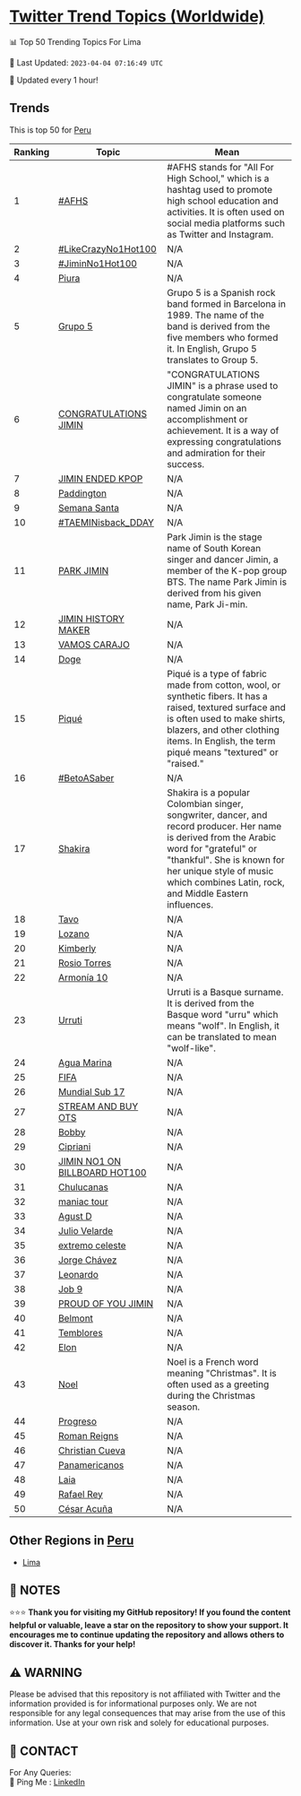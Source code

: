[Twitter Trend Topics (Worldwide)](https://github.com/ErcinDedeoglu/Twitter-Trend-Topics)
==========


📊 Top 50 Trending Topics For Lima

📆 Last Updated: `2023-04-04 07:16:49 UTC`

🔧 Updated every 1 hour!


## Trends

This is top 50 for [Peru](</Peru>)

| Ranking | Topic | Mean |
| ------- | ------------ | ------------ |
| 1 | [#AFHS](http://twitter.com/search?q=%23AFHS) | #AFHS stands for "All For High School," which is a hashtag used to promote high school education and activities. It is often used on social media platforms such as Twitter and Instagram. |
| 2 | [#LikeCrazyNo1Hot100](http://twitter.com/search?q=%23LikeCrazyNo1Hot100) | N/A |
| 3 | [#JiminNo1Hot100](http://twitter.com/search?q=%23JiminNo1Hot100) | N/A |
| 4 | [Piura](http://twitter.com/search?q=Piura) | N/A |
| 5 | [Grupo 5](http://twitter.com/search?q=Grupo+5) | Grupo 5 is a Spanish rock band formed in Barcelona in 1989. The name of the band is derived from the five members who formed it. In English, Grupo 5 translates to Group 5. |
| 6 | [CONGRATULATIONS JIMIN](http://twitter.com/search?q=CONGRATULATIONS+JIMIN) | "CONGRATULATIONS JIMIN" is a phrase used to congratulate someone named Jimin on an accomplishment or achievement. It is a way of expressing congratulations and admiration for their success. |
| 7 | [JIMIN ENDED KPOP](http://twitter.com/search?q=JIMIN+ENDED+KPOP) | N/A |
| 8 | [Paddington](http://twitter.com/search?q=Paddington) | N/A |
| 9 | [Semana Santa](http://twitter.com/search?q=Semana+Santa) | N/A |
| 10 | [#TAEMINisback_DDAY](http://twitter.com/search?q=%23TAEMINisback_DDAY) | N/A |
| 11 | [PARK JIMIN](http://twitter.com/search?q=PARK+JIMIN) | Park Jimin is the stage name of South Korean singer and dancer Jimin, a member of the K-pop group BTS. The name Park Jimin is derived from his given name, Park Ji-min. |
| 12 | [JIMIN HISTORY MAKER](http://twitter.com/search?q=JIMIN+HISTORY+MAKER) | N/A |
| 13 | [VAMOS CARAJO](http://twitter.com/search?q=VAMOS+CARAJO) | N/A |
| 14 | [Doge](http://twitter.com/search?q=Doge) | N/A |
| 15 | [Piqué](http://twitter.com/search?q=Piqu%c3%a9) | Piqué is a type of fabric made from cotton, wool, or synthetic fibers. It has a raised, textured surface and is often used to make shirts, blazers, and other clothing items. In English, the term piqué means "textured" or "raised." |
| 16 | [#BetoASaber](http://twitter.com/search?q=%23BetoASaber) | N/A |
| 17 | [Shakira](http://twitter.com/search?q=Shakira) | Shakira is a popular Colombian singer, songwriter, dancer, and record producer. Her name is derived from the Arabic word for "grateful" or "thankful". She is known for her unique style of music which combines Latin, rock, and Middle Eastern influences. |
| 18 | [Tavo](http://twitter.com/search?q=Tavo) | N/A |
| 19 | [Lozano](http://twitter.com/search?q=Lozano) | N/A |
| 20 | [Kimberly](http://twitter.com/search?q=Kimberly) | N/A |
| 21 | [Rosio Torres](http://twitter.com/search?q=Rosio+Torres) | N/A |
| 22 | [Armonía 10](http://twitter.com/search?q=Armon%c3%ada+10) | N/A |
| 23 | [Urruti](http://twitter.com/search?q=Urruti) | Urruti is a Basque surname. It is derived from the Basque word "urru" which means "wolf". In English, it can be translated to mean "wolf-like". |
| 24 | [Agua Marina](http://twitter.com/search?q=Agua+Marina) | N/A |
| 25 | [FIFA](http://twitter.com/search?q=FIFA) | N/A |
| 26 | [Mundial Sub 17](http://twitter.com/search?q=Mundial+Sub+17) | N/A |
| 27 | [STREAM AND BUY OTS](http://twitter.com/search?q=STREAM+AND+BUY+OTS) | N/A |
| 28 | [Bobby](http://twitter.com/search?q=Bobby) | N/A |
| 29 | [Cipriani](http://twitter.com/search?q=Cipriani) | N/A |
| 30 | [JIMIN NO1 ON BILLBOARD HOT100](http://twitter.com/search?q=JIMIN+NO1+ON+BILLBOARD+HOT100) | N/A |
| 31 | [Chulucanas](http://twitter.com/search?q=Chulucanas) | N/A |
| 32 | [maniac tour](http://twitter.com/search?q=maniac+tour) | N/A |
| 33 | [Agust D](http://twitter.com/search?q=Agust+D) | N/A |
| 34 | [Julio Velarde](http://twitter.com/search?q=Julio+Velarde) | N/A |
| 35 | [extremo celeste](http://twitter.com/search?q=extremo+celeste) | N/A |
| 36 | [Jorge Chávez](http://twitter.com/search?q=Jorge+Ch%c3%a1vez) | N/A |
| 37 | [Leonardo](http://twitter.com/search?q=Leonardo) | N/A |
| 38 | [Job 9](http://twitter.com/search?q=Job+9) | N/A |
| 39 | [PROUD OF YOU JIMIN](http://twitter.com/search?q=PROUD+OF+YOU+JIMIN) | N/A |
| 40 | [Belmont](http://twitter.com/search?q=Belmont) | N/A |
| 41 | [Temblores](http://twitter.com/search?q=Temblores) | N/A |
| 42 | [Elon](http://twitter.com/search?q=Elon) | N/A |
| 43 | [Noel](http://twitter.com/search?q=Noel) | Noel is a French word meaning "Christmas". It is often used as a greeting during the Christmas season. |
| 44 | [Progreso](http://twitter.com/search?q=Progreso) | N/A |
| 45 | [Roman Reigns](http://twitter.com/search?q=Roman+Reigns) | N/A |
| 46 | [Christian Cueva](http://twitter.com/search?q=Christian+Cueva) | N/A |
| 47 | [Panamericanos](http://twitter.com/search?q=Panamericanos) | N/A |
| 48 | [Laia](http://twitter.com/search?q=Laia) | N/A |
| 49 | [Rafael Rey](http://twitter.com/search?q=Rafael+Rey) | N/A |
| 50 | [César Acuña](http://twitter.com/search?q=C%c3%a9sar+Acu%c3%b1a) | N/A |



## Other Regions in [Peru](</Peru>)

* [Lima](</Peru/Lima.md>)



## 📝 NOTES

⭐⭐⭐ **Thank you for visiting my GitHub repository! If you found the content helpful or valuable, leave a star on the repository to show your support. It encourages me to continue updating the repository and allows others to discover it. Thanks for your help!**


## ⚠️ WARNING

Please be advised that this repository is not affiliated with Twitter and the information provided is for informational purposes only. We are not responsible for any legal consequences that may arise from the use of this information. Use at your own risk and solely for educational purposes.


## 📨 CONTACT

 For Any Queries:  
            🏓 Ping Me : [LinkedIn](https://www.linkedin.com/in/ercindedeoglu/)

